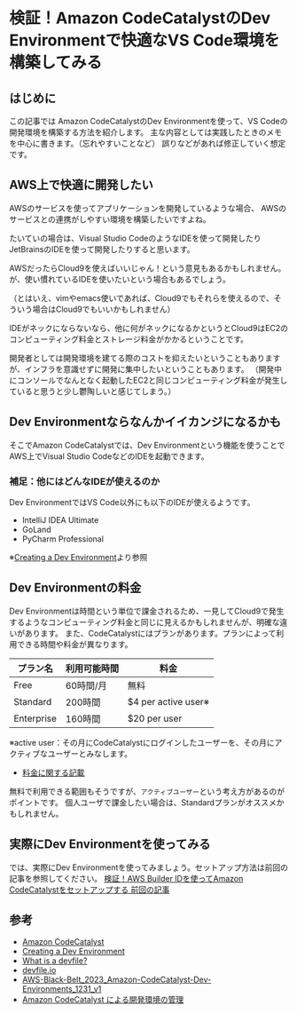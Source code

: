 # 検証！Amazon CodeCatalystのDev Environmentで快適なVS Code環境を構築してみる

## はじめに

この記事では
Amazon CodeCatalystのDev Environmentを使って、VS Codeの開発環境を構築する方法を紹介します。
主な内容としては実践したときのメモを中心に書きます。（忘れやすいことなど）
誤りなどがあれば修正していく想定です。

## AWS上で快適に開発したい

AWSのサービスを使ってアプリケーションを開発しているような場合、
AWSのサービスとの連携がしやすい環境を構築したいですよね。

たいていの場合は、Visual Studio CodeのようなIDEを使って開発したり
JetBrainsのIDEを使って開発したりすると思います。

AWSだったらCloud9を使えばいいじゃん！という意見もあるかもしれません。
が、使い慣れているIDEを使いたいという場合もあるでしょう。

（とはいえ、vimやemacs使いであれば、Cloud9でもそれらを使えるので、そういう場合はCloud9でもいいかもしれません）

IDEがネックにならないなら、他に何がネックになるかというとCloud9はEC2のコンピューティング料金とストレージ料金がかかるということです。

開発者としては開発環境を建てる際のコストを抑えたいということもありますが、インフラを意識せずに開発に集中したいということもあります。
（開発中にコンソールでなんとなく起動したEC2と同じコンピューティング料金が発生していると思うと少し鬱陶しいと感じてしまう。）

## Dev Environmentならなんかイイカンジになるかも

そこでAmazon CodeCatalystでは、Dev Environmentという機能を使うことで
AWS上でVisual Studio CodeなどのIDEを起動できます。

### 補足：他にはどんなIDEが使えるのか

Dev EnvironmentではVS Code以外にも以下のIDEが使えるようです。

- IntelliJ IDEA Ultimate
- GoLand
- PyCharm Professional

※[Creating a Dev Environment](https://docs.aws.amazon.com/codecatalyst/latest/userguide/devenvironment-create.html)より参照

## Dev Environmentの料金

Dev Environmentは時間という単位で課金されるため、一見してCloud9で発生するようなコンピューティング料金と同じに見えるかもしれませんが、明確な違いがあります。
また、CodeCatalystにはプランがあります。プランによって利用できる時間や料金が異なります。

| プラン名 | 利用可能時間 | 料金 |
| --- | --- | --- |
| Free | 60時間/月 | 無料 |
| Standard | 200時間 | $4 per active user※ |
| Enterprise | 160時間 | $20 per user |

※active user：その月にCodeCatalystにログインしたユーザーを、その月にアクティブなユーザーとみなします。

- [料金に関する記載](https://codecatalyst.aws/explore/pricing)

無料で利用できる範囲もそうですが、`アクティブユーザー`という考え方があるのがポイントです。
個人ユーザで課金したい場合は、Standardプランがオススメかもしれません。

## 実際にDev Environmentを使ってみる

では、実際にDev Environmentを使ってみましょう。セットアップ方法は前回の記事を参照してください。
[検証！AWS Builder IDを使ってAmazon CodeCatalystをセットアップする 前回の記事](https://qiita.com/ymd65536/items/6b52dd87e74d8b172db4)

## 参考

- [Amazon CodeCatalyst](https://aws.amazon.com/jp/codecatalyst/)
- [Creating a Dev Environment](https://docs.aws.amazon.com/codecatalyst/latest/userguide/devenvironment-create.html)
- [What is a devfile?](https://devfile.io/docs/2.0.0/what-is-a-devfile)
- [devfile.io](https://devfile.io/)
- [AWS-Black-Belt_2023_Amazon-CodeCatalyst-Dev-Environments_1231_v1](https://pages.awscloud.com/rs/112-TZM-766/images/AWS-Black-Belt_2023_Amazon-CodeCatalyst-Dev-Environments_1231_v1.pdf)
- [Amazon CodeCatalyst による開発環境の管理](https://aws.amazon.com/jp/blogs/news/managing-dev-environments-with-amazon-codecatalyst/)
